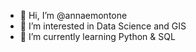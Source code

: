 - 👋 Hi, I’m @annaemontone
- 👀 I’m interested in Data Science and GIS
- 🌱 I’m currently learning Python & SQL


<!---
annaemontone/annaemontone is a ✨ special ✨ repository because its `README.md` (this file) appears on your GitHub profile.
You can click the Preview link to take a look at your changes.
--->
